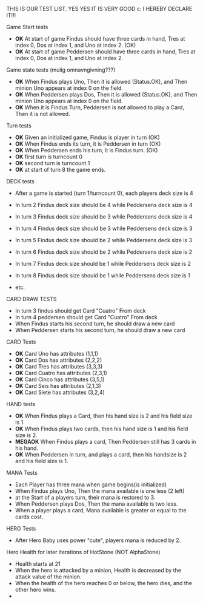 THIS IS OUR TEST LIST. 
YES YES IT IS VERY GOOD c:
I HEREBY DECLARE IT!!!

Game Start tests
* **OK** At start of game Findus should have three cards in hand, Tres at index 0, Dos at index 1, and Uno at index 2. (OK)
* **OK** At start of game Peddersen should have three cards in hand, Tres at index 0, Dos at index 1, and Uno at index 2.

Game state tests (mulig omnavngivning???) 
* **OK** When Findus plays Uno, Then it is allowed (Status.OK),
  and Then minion Uno appears at index 0 on the field.
* **OK** When Peddersen plays Dos, Then it is allowed (Status.OK),
    and Then minion Uno appears at index 0 on the field.
* **OK** When it is Findus Turn, Peddersen is not allowed to play a Card, Then it is not allowed.

Turn tests
* **OK** Given an initialized game, Findus is player in turn (OK)
* **OK** When Findus ends its turn, it is Peddersen in turn (OK)
* **OK** When Peddersen ends his turn, it is Findus turn. (OK)
* **OK** first turn is turncount 0
* **OK** second turn is turncount 1
* **OK** at start of turn 8 the game ends.

DECK tests
* After a game is started (turn 1/turncount 0), each players deck size is 4
* In turn 2 Findus deck size should be 4 while Peddersens deck size is 4
* In turn 3 Findus deck size should be 3 while Peddersens deck size is 4
* In turn 4 Findus deck size should be 3 while Peddersens deck size is 3
* In turn 5 Findus deck size should be 2 while Peddersens deck size is 3
* In turn 6 Findus deck size should be 2 while Peddersens deck size is 2
* In turn 7 Findus deck size should be 1 while Peddersens deck size is 2
* In turn 8 Findus deck size should be 1 while Peddersens deck size is 1

* etc.

CARD DRAW TESTS
* In turn 3 findus should get Card "Cuatro" From deck
* In turn 4 peddersen should get Card "Cuatro" From deck
* When Findus starts his second turn, he should draw a new card
* When Peddersen starts his second turn, he should draw a new card

CARD Tests
* **OK** Card Uno has attributes (1,1,1)
* **OK** Card Dos has attributes (2,2,2)
* **OK** Card Tres has attributes (3,3,3)
* **OK** Card Cuatro has attributes (2,3,1)
* **OK** Card Cinco has attributes (3,5,1)
* **OK** Card Seis has attributes (2,1,3)
* **OK** Card Siete has attributes (3,2,4)

HAND tests
* **OK** When Findus plays a Card, then his hand size is 2 and his field size is 1.
* **OK** When Findus plays two cards, then his hand size is 1 and his field size is 2.
* **MEGAOK** When Findus plays a card, Then Peddersen still has 3 cards in his hand.
* **OK** When Peddersen in turn, and plays a card, then his handsize is 2 and his field size is 1.

MANA Tests
* Each Player has three mana when game begins(is initialized)
* When Findus plays Uno, Then the mana available is one less (2 left)
* at the Start of a players turn, their mana is restored to 3.
* When Peddersen plays Dos, Then the mana available is two less.
* When a player plays a card, Mana available is greater or equal to the cards cost.

HERO Tests
* After Hero Baby uses power "cute", players mana is reduced by 2.

Hero Health for later iterations of HotStone (NOT AlphaStone)
* Health starts at 21
* When the hero is attacked by a minion, Health is decreased by the attack value of the minion.
* When the health of the hero reaches 0 or below, the hero dies, and the other hero wins.
* 